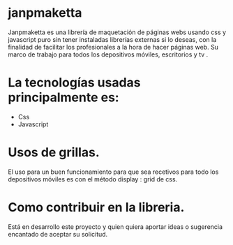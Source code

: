 # janpmaketta
 Janpmaketta es una librería de maquetación de páginas webs usando css y javascript puro sin tener instaladas librerías externas si lo deseas, con la finalidad de facilitar los profesionales a la hora de hacer páginas web. Su marco de trabajo  para todos los depositivos móviles, escritorios y tv .

# La tecnologías usadas principalmente es:

 * Css
 * Javascript

# Usos de grillas.  
El uso para un buen funcionamiento para que sea recetivos para todo los depositivos móviles es con el método display : grid  de css.

 
# Como contribuir  en la libreria.


Está en desarrollo  este proyecto y quien quiera aportar ideas o sugerencia encantado de aceptar  su solicitud.

